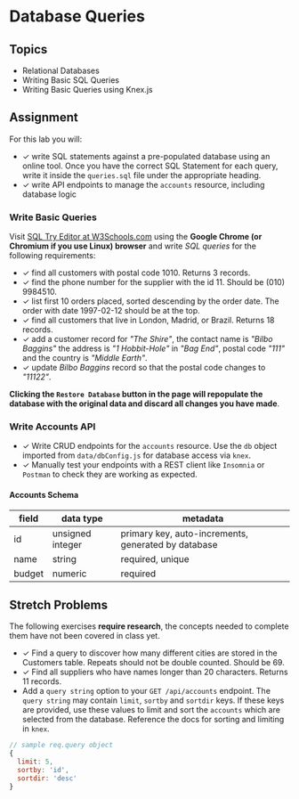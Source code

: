 # Database Queries

## Topics

- Relational Databases
- Writing Basic SQL Queries
- Writing Basic Queries using Knex.js

## Assignment

For this lab you will:

- ✓ write SQL statements against a pre-populated database using an online tool. Once you have the correct SQL Statement for each query, write it inside the `queries.sql` file under the appropriate heading.
- ✓ write API endpoints to manage the `accounts` resource, including database logic

### Write Basic Queries

Visit [SQL Try Editor at W3Schools.com](https://www.w3schools.com/Sql/tryit.asp?filename=trysql_select_top) using the **Google Chrome (or Chromium if you use Linux) browser** and write _SQL queries_ for the following requirements:

- ✓ find all customers with postal code 1010. Returns 3 records.
- ✓ find the phone number for the supplier with the id 11. Should be (010) 9984510.
- ✓ list first 10 orders placed, sorted descending by the order date. The order with date 1997-02-12 should be at the top.
- ✓ find all customers that live in London, Madrid, or Brazil. Returns 18 records.
- ✓ add a customer record for _"The Shire"_, the contact name is _"Bilbo Baggins"_ the address is _"1 Hobbit-Hole"_ in _"Bag End"_, postal code _"111"_ and the country is _"Middle Earth"_.
- ✓ update _Bilbo Baggins_ record so that the postal code changes to _"11122"_.

**Clicking the `Restore Database` button in the page will repopulate the database with the original data and discard all changes you have made**.

### Write Accounts API

- ✓ Write CRUD endpoints for the `accounts` resource. Use the `db` object imported from `data/dbConfig.js` for database access via `knex`.
- ✓ Manually test your endpoints with a REST client like `Insomnia` or `Postman` to check they are working as expected.

#### Accounts Schema

| field  | data type        | metadata                                            |
| ------ | ---------------- | --------------------------------------------------- |
| id     | unsigned integer | primary key, auto-increments, generated by database |
| name   | string           | required, unique                                    |
| budget | numeric          | required                                            |

## Stretch Problems

The following exercises **require research**, the concepts needed to complete them have not been covered in class yet.

- ✓ Find a query to discover how many different cities are stored in the Customers table. Repeats should not be double counted. Should be 69.
- ✓ Find all suppliers who have names longer than 20 characters. Returns 11 records.
- Add a `query string` option to your `GET /api/accounts` endpoint. The `query string` may contain `limit`, `sortby` and `sortdir` keys. If these keys are provided, use these values to limit and sort the `accounts` which are selected from the database. Reference the docs for sorting and limiting in `knex`.

```js
// sample req.query object
{
  limit: 5,
  sortby: 'id',
  sortdir: 'desc'
}
```
